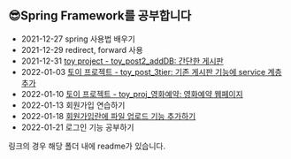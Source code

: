 ## 😎Spring Framework를 공부합니다
- 2021-12-27 spring 사용법 배우기
- 2021-12-29 redirect, forward 사용
- 2021-12-31 [toy project - toy_post2_addDB: 간단한 게시판]
- 2022-01-03 [토이 프로젝트 - toy_post_3tier: 기존 게시판 기능에 service 계층 추가]
- 2022-01-10 [토이 프로젝트 - toy_proj_영화예약: 영화예약 웹페이지]
- 2022-01-13 회원가입 연습하기
- 2022-01-18 [회원가입란에 파일 업로드 기능 추가하기]
- 2022-01-21 로그인 기능 공부하기

링크의 경우 해당 폴더 내에 readme가 있습니다.

[toy project - toy_post2_addDB: 간단한 게시판]:https://github.com/pengnim/studySpring/tree/main/toy_post2_addDB
[토이 프로젝트 - toy_post_3tier: 기존 게시판 기능에 service 계층 추가]:https://github.com/pengnim/studySpring/tree/main/toy_post_3tier
[토이 프로젝트 - toy_proj_영화예약: 영화예약 웹페이지]:https://github.com/pengnim/studySpring/tree/main/toy_proj_%EC%98%81%ED%99%94%EC%98%88%EC%95%BD
[회원가입란에 파일 업로드 기능 추가하기]:https://github.com/pengnim/studySpring/tree/main/%ED%9A%8C%EC%9B%90%EA%B4%80%EB%A6%AC(%EC%9D%B4%EB%AF%B8%EC%A7%80%EC%97%85%EB%A1%9C%EB%93%9C)
